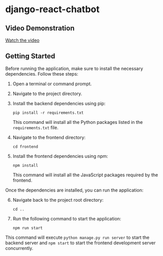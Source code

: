 # django-react-chatbot

## Video Demonstration
[Watch the video](https://drive.google.com/file/d/14gp01SMDuaTbe7a5FyfBtgeKr_y1zlDH/view)

## Getting Started
Before running the application, make sure to install the necessary dependencies. Follow these steps:

1. Open a terminal or command prompt.
2. Navigate to the project directory.

3. Install the backend dependencies using pip:
   ```
   pip install -r requirements.txt
   ```
   This command will install all the Python packages listed in the `requirements.txt` file.

4. Navigate to the frontend directory:
   ```
   cd frontend
   ```

5. Install the frontend dependencies using npm:
   ```
   npm install
   ```
   This command will install all the JavaScript packages required by the frontend.

Once the dependencies are installed, you can run the application:

6. Navigate back to the project root directory:
   ```
   cd ..
   ```

7. Run the following command to start the application:
   ```
   npm run start
   ```

This command will execute `python manage.py run server` to start the backend server and `npm start` to start the frontend development server concurrently.
